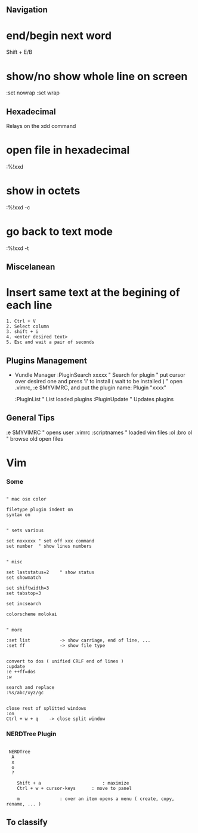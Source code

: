 Navigation
--------------------

# end/begin next word
Shift + E/B

# show/no show whole line on screen
:set nowrap
:set wrap


Hexadecimal
----------------------

Relays on the xdd command

# open file in hexadecimal
:%!xxd

# show in octets
:%!xxd -c

# go back to text mode
:%!xxd -t



Miscelanean
--------------------------------------------------------

# Insert same text at the begining of each line
    1. Ctrl + V
    2. Select column
    3. shift + i
    4. <enter desired text>
    5. Esc and wait a pair of seconds

 

Plugins Management
------------------------------

* Vundle Manager
   :PluginSearch xxxxx           " Search for plugin
                                 " put cursor over desired one and press 'i' to install ( wait to be installed )
                                 " open .vimrc, :e $MYVIMRC, and put the plugin name:  Plugin "xxxx"

   :PluginList                   " List loaded plugins
   :PluginUpdate                 " Updates plugins




General Tips
------------------------------

:e $MYVIMRC          " opens user .vimrc
:scriptnames         " loaded vim files
:ol
:bro ol              " browse old open files

Vim
===

### Some

```vim

" mac osx color 

filetype plugin indent on
syntax on


" sets various

set noxxxxx	" set off xxx command
set number	" show lines numbers


" misc

set laststatus=2	" show status
set showmatch

set shiftwidth=3
set tabstop=3

set incsearch

colorscheme molokai


" more

:set list			-> show carriage, end of line, ...
:set ff				-> show file type 


convert to dos ( unified CRLF end of lines )
:update
:e ++ff=dos
:w

search and replace
:%s/abc/xyz/gc


close rest of splitted windows
:on
Ctrl + w + q	-> close split window

```

### NERDTree Plugin

```vim

 NERDTree
  A
  x
  o
  ?

	Shift + a						: maximize
	Ctrl + w + cursor-keys		: move to panel

	m				: over an item opens a menu ( create, copy, rename, ... ) 

```


To classify
-------------------------------------------------





